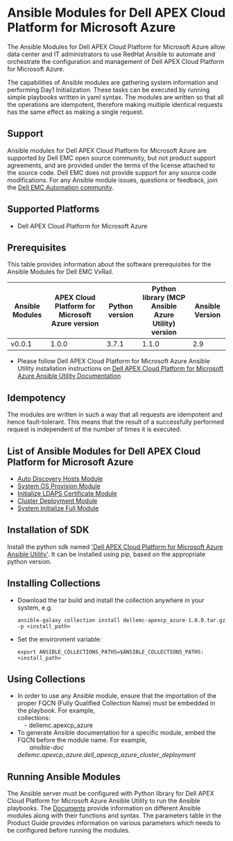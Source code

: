 # Ansible Modules for Dell APEX Cloud Platform for Microsoft Azure
The Ansible Modules for Dell APEX Cloud Platform for Microsoft Azure allow data center and IT administrators to use RedHat Ansible to automate and orchestrate the configuration and management of Dell APEX Cloud Platform for Microsoft Azure.

The capabilities of Ansible modules are gathering system information and performing Day1 Initialization. These tasks can be executed by running simple playbooks written in yaml syntax. The modules are written so that all the operations are idempotent, therefore making multiple identical requests has the same effect as making a single request.

## Support
Ansible modules for Dell APEX Cloud Platform for Microsoft Azure are supported by Dell EMC open source community, but not product support agreements, and are provided under the terms of the license attached to the source code. Dell EMC does not provide support for any source code modifications. For any Ansible module issues, questions or feedback, join the [Dell EMC Automation community]( https://www.dell.com/community/Automation/bd-p/Automation ).

## Supported Platforms
* Dell APEX Cloud Platform for Microsoft Azure

## Prerequisites
This table provides information about the software prerequisites for the Ansible Modules for Dell EMC VxRail.

| **Ansible Modules** | **APEX Cloud Platform for Microsoft Azure version** | **Python version** | **Python library (MCP Ansible Azure Utility) version** | **Ansible Version** |
|---------------------|-----------------------------------------------------|---------------|--------------------------------------------------------|---------------------|
| v0.0.1 | 1.0.0 | 3.7.1 | 1.1.0 | 2.9 |

* Please follow Dell APEX Cloud Platform for Microsoft Azure Ansible Utility installation instructions on [Dell APEX Cloud Platform for Microsoft Azure Ansible Utility Documentation](https://github.com/dell/mcp-ansible-utility-az)

## Idempotency
The modules are written in such a way that all requests are idempotent and hence fault-tolerant. This means that the result of a successfully performed request is independent of the number of times it is executed.

## List of Ansible Modules for Dell APEX Cloud Platform for Microsoft Azure
* [Auto Discovery Hosts Module](./docs/Auto%20Discovery%20Hosts%20Module.md)
* [System OS Provision Module](./docs/System%20OS%20Provision%20Module.md)
* [Initialize LDAPS Certificate Module](./docs/Initialize%20LDAPs%20Certificate%20Module.md)
* [Cluster Deployment Module](./docs/Cluster%20Deployment%20Module.md)
* [System Initialize Full Module](./docs/System%20Initialize%20Full%20Module.md)

## Installation of SDK

Install the python sdk named ['Dell APEX Cloud Platform for Microsoft Azure Ansible Utility'](https://github.com/dell/mcp-ansible-utility-az). It can be installed using pip, based on the appropriate python version.

## Installing Collections

* Download the tar build and install the collection anywhere in your system, e.g.

      ansible-galaxy collection install dellemc-apexcp_azure-1.0.0.tar.gz -p <install_path>

* Set the environment variable:

      export ANSIBLE_COLLECTIONS_PATHS=$ANSIBLE_COLLECTIONS_PATHS:<install_path>

## Using Collections

* In order to use any Ansible module, ensure that the importation of the proper FQCN (Fully Qualified Collection Name) must be embedded in the playbook. For example,
  <br>collections:
  <br>&nbsp;&nbsp;&nbsp; - dellemc.apexcp_azure
* To generate Ansible documentation for a specific module, embed the FQCN before the module name. For example,
  <br>&nbsp;&nbsp;&nbsp;&nbsp;&nbsp;&nbsp; *ansible-doc dellemc.apexcp_azure.dell_apexcp_azure_cluster_deployment*

## Running Ansible Modules

The Ansible server must be configured with Python library for Dell APEX Cloud Platform for Microsoft Azure Ansible Utility to run the Ansible playbooks. The [Documents]( https://github.com/dell/mcp-ansible-az/tree/master/docs ) provide information on different Ansible modules along with their functions and syntax. The parameters table in the Product Guide provides information on various parameters which needs to be configured before running the modules.
